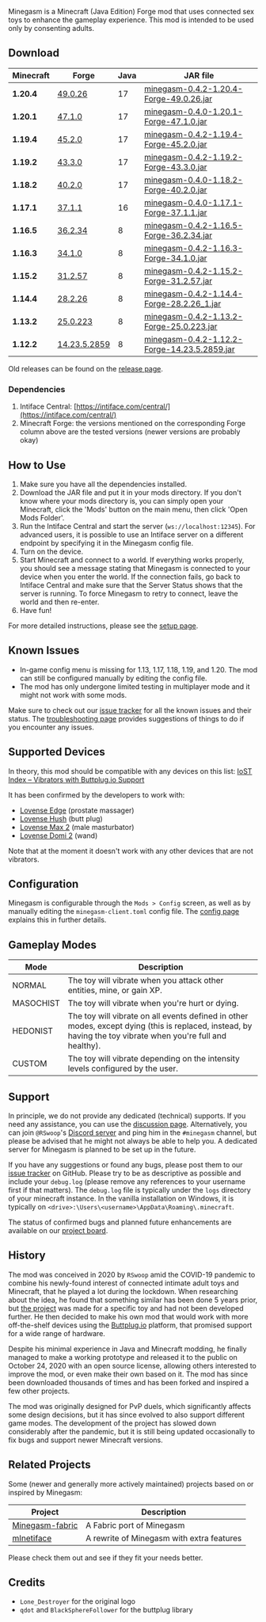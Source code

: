 Minegasm is a Minecraft (Java Edition) Forge mod that uses connected sex toys to enhance the gameplay experience. This mod is intended to be used only by consenting adults.

## Download

| Minecraft  | Forge                                                                                            | Java | JAR file                                                                                                                                                       |
|------------|--------------------------------------------------------------------------------------------------|------|----------------------------------------------------------------------------------------------------------------------------------------------------------------|
| **1.20.4** | [49.0.26](http://files.minecraftforge.net/maven/net/minecraftforge/forge/index_1.20.4.html)      | 17   | [minegasm-0.4.2-1.20.4-Forge-49.0.26.jar](https://github.com/RainbowVille/minegasm/releases/download/v0.4.2/minegasm-0.4.2-1.20.4-Forge-49.0.26.jar)           |
| **1.20.1** | [47.1.0](http://files.minecraftforge.net/maven/net/minecraftforge/forge/index_1.20.1.html)       | 17   | [minegasm-0.4.0-1.20.1-Forge-47.1.0.jar](https://github.com/RainbowVille/minegasm/releases/download/v0.4.0/minegasm-0.4.0-1.20.1-Forge-47.1.0.jar)             |
| **1.19.4** | [45.2.0](http://files.minecraftforge.net/maven/net/minecraftforge/forge/index_1.19.4.html)       | 17   | [minegasm-0.4.2-1.19.4-Forge-45.2.0.jar](https://github.com/RainbowVille/minegasm/releases/download/v0.4.2/minegasm-0.4.2-1.19.4-Forge-45.2.0.jar)             |
| **1.19.2** | [43.3.0](http://files.minecraftforge.net/maven/net/minecraftforge/forge/index_1.19.2.html)       | 17   | [minegasm-0.4.2-1.19.2-Forge-43.3.0.jar](https://github.com/RainbowVille/minegasm/releases/download/v0.4.2/minegasm-0.4.2-1.19.2-Forge-43.3.0.jar)             |
| **1.18.2** | [40.2.0](http://files.minecraftforge.net/maven/net/minecraftforge/forge/index_1.18.2.html)       | 17   | [minegasm-0.4.0-1.18.2-Forge-40.2.0.jar](https://github.com/RainbowVille/minegasm/releases/download/v0.4.0/minegasm-0.4.0-1.18.2-Forge-40.2.0.jar)             |
| **1.17.1** | [37.1.1](http://files.minecraftforge.net/maven/net/minecraftforge/forge/index_1.17.1.html)       | 16   | [minegasm-0.4.0-1.17.1-Forge-37.1.1.jar](https://github.com/RainbowVille/minegasm/releases/download/v0.4.0/minegasm-0.4.0-1.17.1-Forge-37.1.1.jar)             |
| **1.16.5** | [36.2.34](http://files.minecraftforge.net/maven/net/minecraftforge/forge/index_1.16.5.html)      | 8    | [minegasm-0.4.2-1.16.5-Forge-36.2.34.jar](https://github.com/RainbowVille/minegasm/releases/download/v0.4.2/minegasm-0.4.2-1.16.5-Forge-36.2.34.jar)           |
| **1.16.3** | [34.1.0](http://files.minecraftforge.net/maven/net/minecraftforge/forge/index_1.16.3.html)       | 8    | [minegasm-0.4.2-1.16.3-Forge-34.1.0.jar](https://github.com/RainbowVille/minegasm/releases/download/v0.4.2/minegasm-0.4.2-1.16.3-Forge-34.1.0.jar)             |
| **1.15.2** | [31.2.57](http://files.minecraftforge.net/maven/net/minecraftforge/forge/index_1.15.2.html)      | 8    | [minegasm-0.4.2-1.15.2-Forge-31.2.57.jar](https://github.com/RainbowVille/minegasm/releases/download/v0.4.2/minegasm-0.4.2-1.15.2-Forge-31.2.57.jar)           |
| **1.14.4** | [28.2.26](http://files.minecraftforge.net/maven/net/minecraftforge/forge/index_1.14.4.html)      | 8    | [minegasm-0.4.2-1.14.4-Forge-28.2.26_1.jar](https://github.com/RainbowVille/minegasm/releases/download/v0.4.2/minegasm-0.4.2-1.14.4-Forge-28.2.26_1.jar)       |
| **1.13.2** | [25.0.223](http://files.minecraftforge.net/maven/net/minecraftforge/forge/index_1.13.2.html)     | 8    | [minegasm-0.4.2-1.13.2-Forge-25.0.223.jar](https://github.com/RainbowVille/minegasm/releases/download/v0.4.2/minegasm-0.4.2-1.13.2-Forge-25.0.223.jar)         |
| **1.12.2** | [14.23.5.2859](http://files.minecraftforge.net/maven/net/minecraftforge/forge/index_1.12.2.html) | 8    | [minegasm-0.4.2-1.12.2-Forge-14.23.5.2859.jar](https://github.com/RainbowVille/minegasm/releases/download/v0.4.2/minegasm-0.4.2-1.12.2-Forge-14.23.5.2859.jar) |

Old releases can be found on the [release page](./releases).

### Dependencies
1. Intiface Central: [https://intiface.com/central/](https://intiface.com/central/)
2. Minecraft Forge: the versions mentioned on the corresponding Forge column above are the tested versions (newer versions are probably okay) 

## How to Use
1. Make sure you have all the dependencies installed.
2. Download the JAR file and put it in your mods directory. If you don't know where your mods directory is, you can simply open your Minecraft, click the 'Mods' button on the main menu, then click 'Open Mods Folder'.
3. Run the Intiface Central and start the server (`ws://localhost:12345`). For advanced users, it is possible to use an Intiface server on a different endpoint by specifying it in the Minegasm config file.
4. Turn on the device.
5. Start Minecraft and connect to a world. If everything works properly, you should see a message stating that Minegasm is connected to your device when you enter the world. If the connection fails, go back to Intiface Central and make sure that the Server Status shows that the server is running. To force Minegasm to retry to connect, leave the world and then re-enter.
6. Have fun!

For more detailed instructions, please see the [setup page](./setup).

## Known Issues
* In-game config menu is missing for 1.13, 1.17, 1.18, 1.19, and 1.20. The mod can still be configured manually by editing the config file.
* The mod has only undergone limited testing in multiplayer mode and it might not work with some mods.

Make sure to check out our [issue tracker](https://github.com/RainbowVille/minegasm/issues?q=is%3Aissue+is%3Aopen+label%3Abug) for all the known issues and their status. The [troubleshooting page](./troubleshoot) provides suggestions of things to do if you encounter any issues.

## Supported Devices
In theory, this mod should be compatible with any devices on this list: [IoST Index – Vibrators with Buttplug.io Support](https://iostindex.com/?filter0ButtplugSupport=4&filter1Features=OutputsVibrators)

It has been confirmed by the developers to work with:
- [Lovense Edge](https://www.lovense.com/r/qvl9jn) (prostate massager)
- [Lovense Hush](https://www.lovense.com/r/zrzb5e) (butt plug)
- [Lovense Max 2](https://www.lovense.com/r/n4x2bh) (male masturbator)
- [Lovense Domi 2](https://www.lovense.com/r/khhgol?t=m1) (wand)

Note that at the moment it doesn't work with any other devices that are not vibrators.

## Configuration
Minegasm is configurable through the `Mods > Config` screen, as well as by manually editing the `minegasm-client.toml` config file.
The [config page](./config) explains this in further details.

## Gameplay Modes

| Mode      | Description                                                                                                                                                  |
|-----------|--------------------------------------------------------------------------------------------------------------------------------------------------------------|
| NORMAL    | The toy will vibrate when you attack other entities, mine, or gain XP.                                                                                       |
| MASOCHIST | The toy will vibrate when you're hurt or dying.                                                                                                              |
| HEDONIST  | The toy will vibrate on all events defined in other modes, except dying (this is replaced, instead, by having the toy vibrate when you're full and healthy). |
| CUSTOM    | The toy will vibrate depending on the intensity levels configured by the user.                                                                               |

## Support
In principle, we do not provide any dedicated (technical) supports. If you need any assistance, you can use the [discussion page](https://github.com/RainbowVille/minegasm/discussions).
Alternatively, you can join `@RSwoop`'s [Discord server](https://discord.gg/Kc7ueWC) and ping him in the `#minegasm` channel, but please be advised that he might not always be able to help you.
A dedicated server for Minegasm is planned to be set up in the future.

If you have any suggestions or found any bugs, please post them to our [issue tracker](https://github.com/RainbowVille/minegasm/issues) on GitHub. Please try to be as descriptive as possible and include your `debug.log` (please remove any references to your username first if that matters). The `debug.log` file is typically under the `logs` directory of your minecraft instance. In the vanilla installation on Windows, it is typically on `<drive>:\Users\<username>\AppData\Roaming\.minecraft`.

The status of confirmed bugs and planned future enhancements are available on our [project board](https://github.com/RainbowVille/minegasm/projects/1).

## History
The mod was conceived in 2020 by `RSwoop` amid the COVID-19 pandemic to combine his newly-found interest of connected intimate adult toys and Minecraft, that he played a lot during the lockdown.
When researching about the idea, he found that something similar has been done 5 years prior, but [the project](https://old.reddit.com/r/SexToys/comments/3ja9uq/vibrating_egg_controlled_by_a_raspberry_pi_and/) was made for a specific toy and had not been developed further.
He then decided to make his own mod that would work with more off-the-shelf devices using the [Buttplug.io](https://buttplug.io/) platform, that promised support for a wide range of hardware.

Despite his minimal experience in Java and Minecraft modding, he finally managed to make a working prototype and released it to the public on October 24, 2020 with an open source license, allowing others interested to improve the mod, or even make their own based on it. The mod has since been downloaded thousands of times and has been forked and inspired a few other projects.

The mod was originally designed for PvP duels, which significantly affects some design decisions, but it has since evolved to also support different game modes. The development of the project has slowed down considerably after the pandemic, but it is still being updated occasionally to fix bugs and support newer Minecraft versions.

## Related Projects
Some (newer and generally more actively maintained) projects based on or inspired by Minegasm:

| Project                                                         | Description                               |
|-----------------------------------------------------------------|-------------------------------------------|
| [Minegasm-fabric](https://github.com/vinceh121/Minegasm-fabric) | A Fabric port of Minegasm                 |
| [mInetiface](https://github.com/Fyustorm/mInetiface)            | A rewrite of Minegasm with extra features |

Please check them out and see if they fit your needs better.

## Credits
- `Lone_Destroyer` for the original logo
- `qdot` and `BlackSphereFollower` for the buttplug library
